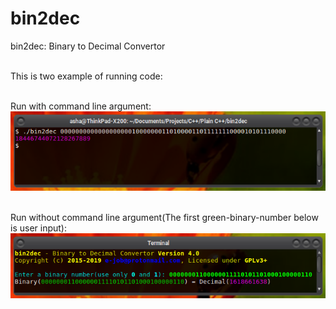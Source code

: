 # bin2dec
bin2dec: Binary to Decimal Convertor<br/><br/>

This is two example of running code:<br/><br/>

Run with command line argument:<br/>
<img alt="An Example of Running bin2dec with Command Line Argument" src="https://github.com/ArdeshirV/resources/blob/master/bin2dec/bin2decRunInCommandLine.png"><br/><br/>

Run without command line argument(The first green-binary-number below is user input):<br/>
<img alt="An Example of Running bin2dec without Command Line Argument" src="https://github.com/ArdeshirV/resources/blob/master/bin2dec/bin2decRunWithoutCommandLine.png"><br/><br/>
